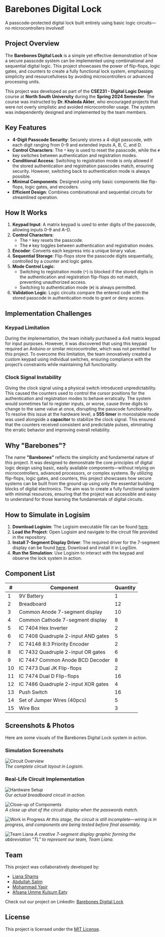 # **Barebones Digital Lock**  
A passcode-protected digital lock built entirely using basic logic circuits—no microcontrollers involved!  

## **Project Overview**

The **Barebones Digital Lock** is a simple yet effective demonstration of how a secure passcode system can be implemented using combinational and sequential digital logic. This project showcases the power of flip-flops, logic gates, and counters to create a fully functional lock system, emphasizing simplicity and resourcefulness by avoiding microcontrollers or advanced processing units.

This project was developed as part of the **CSE231 - Digital Logic Design** course at **North South University** during the **Spring 2024 Semester**. The course was instructed by **Dr. Khaleda Akter**, who encouraged projects that were not overly simplistic and avoided microcontroller usage. The system was independently designed and implemented by the team members.

## **Key Features**

- **4-Digit Passcode Security**: Securely stores a 4-digit passcode, with each digit ranging from 0–9 and extended inputs A, B, C, and D.  
- **Control Characters**: The `*` key is used to reset the passcode, while the `#` key switches between authentication and registration modes.  
- **Conditional Access**: Switching to registration mode is only allowed if the stored authentication and registration passcodes match, ensuring security. However, switching back to authentication mode is always possible.  
- **Minimal Components**: Designed using only basic components like flip-flops, logic gates, and encoders.  
- **Efficient Design**: Combines combinational and sequential circuits for streamlined operation.  

## **How It Works**

1. **Keypad Input**: A matrix keypad is used to enter digits of the passcode, allowing inputs 0–9 and A–D.  
2. **Control Characters**:  
   - The `*` key resets the passcode.  
   - The `#` key toggles between authentication and registration modes.  
3. **Encoder**: Converts each keypress into a unique binary value.  
4. **Sequential Storage**: Flip-flops store the passcode digits sequentially, controlled by a counter and logic gates.  
5. **Mode Control Logic**:  
   - Switching to registration mode (`*`) is blocked if the stored digits in the authentication and registration flip-flops do not match, preventing unauthorized access.  
   - Switching to authentication mode (`#`) is always permitted.  
6. **Validation Logic**: Logic circuits compare the entered code with the stored passcode in authentication mode to grant or deny access.  

## **Implementation Challenges**

### **Keypad Limitation**  
During the implementation, the team initially purchased a 4x4 matrix keypad for input purposes. However, it was discovered that using this keypad required an Arduino or similar microcontroller, which was not permitted for this project. To overcome this limitation, the team innovatively created a custom keypad using individual switches, ensuring compliance with the project’s constraints while maintaining full functionality.

### **Clock Signal Instability**  
Giving the clock signal using a physical switch introduced unpredictability. This caused the counters used to control the cursor positions for the authentication and registration modes to behave erratically. The system would sometimes fail to register inputs, or worse, cause three digits to change to the same value at once, disrupting the passcode functionality.  
To resolve this issue at the hardware level, a **555 timer** in monostable mode was used alongside a **capacitor** to stabilize the clock signal. This ensured that the counters received consistent and predictable pulses, eliminating the erratic behavior and improving overall reliability.

## **Why "Barebones"?**  
The name **"Barebones"** reflects the simplicity and fundamental nature of this project. It was designed to demonstrate the core principles of digital logic design using basic, easily available components—without relying on microcontrollers, advanced processors, or complex systems. By utilizing flip-flops, logic gates, and counters, this project showcases how secure systems can be built from the ground up using only the essential building blocks of digital electronics. The aim was to create a fully functional system with minimal resources, ensuring that the project was accessible and easy to understand for those learning the fundamentals of digital circuits.

## **How to Simulate in Logisim**

1. **Download Logisim**: The Logisim executable file can be found [here](simulation/LogiSim/LogiSim.exe).  
2. **Load the Project**: Open Logisim and navigate to the circuit file provided in the repository.  
3. **Install 7-Segment Display Driver**: The required driver for the 7-segment display can be found [here](https://github.com/marceloboeira/logisim-7-segment-display-driver). Download and install it in LogiSim.  
4. **Run the Simulation**: Use Logisim to interact with the keypad and observe the lock system in action.  

## **Component List**

| #  | Component                             | Quantity |
|----|---------------------------------------|----------|
| 1  | 9V Battery                            | 1        |
| 2  | Breadboard                            | 12       |
| 3  | Common Anode 7-segment display        | 10       |
| 4  | Common Cathode 7-segment display      | 8        |
| 5  | IC 7404 Hex Inverter                  | 2        |
| 6  | IC 7408 Quadruple 2-input AND gates   | 5        |
| 7  | IC 74148 8:3 Priority Encoder         | 2        |
| 8  | IC 7432 Quadruple 2-input OR gates    | 6        |
| 9  | IC 7447 Common Anode BCD Decoder      | 8        |
| 10 | IC 7473 Dual JK Flip-flops            | 2        |
| 11 | IC 7474 Dual D Flip-flops             | 16       |
| 12 | IC 7486 Quadruple 2-input XOR gates   | 4        |
| 13 | Push Switch                           | 16       |
| 14 | Set of Jumper Wires (40pcs)           | 5        |
| 15 | Wire Box                              | 3        |

## **Screenshots & Photos**
Here are some visuals of the Barebones Digital Lock system in action.

### **Simulation Screenshots**
![Circuit Overview](pictures/Simulation.png)  
*The complete circuit layout in Logisim.*

### **Real-Life Circuit Implementation**
![Hardware Setup](pictures/20241204_115236.jpg)  
*Our actual breadboard circuit in action.*

![Close-up of Components](pictures/20241207_222618.jpg)  
*A close up shot of the circuit display when the passwords match.*

![Work in Progress](pictures/20241203_051900.jpg)
*At this stage, the circuit is still incomplete—wiring is in progress, and components are being tested before final assembly.*

![Team Liana](pictures/20241207_220530.jpg)
*A creative 7-segment display graphic forming the abbreviation "TL" to represent our team, Team Liana.*  


## **Team**  
This project was collaboratively developed by:  
- [Liana Shams](https://github.com/lianashams)  
- [Abdullah Salim](https://github.com/abdullahxsalim)  
- [Mohammad Yasir](#)  
- [Afsana Umme Kulsum Eaty](#)  

Check out our project on LinkedIn: [Barebones Digital Lock](your-linkedin-project-url)  

## **License**  
This project is licensed under the [MIT License](LICENSE).
